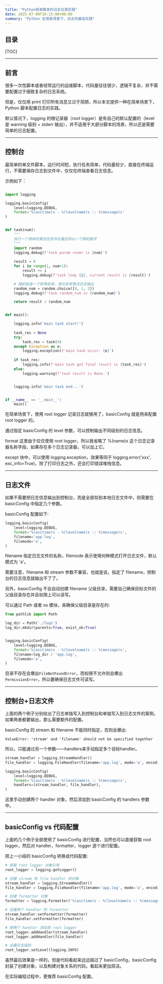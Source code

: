 ```yaml
---
title: "Python简单脚本的日志记录实践"
date: 2025-07-08T16:15:00+08:00
summary: "Python 在简单场景下，日志的最佳实践"
---
```


## 目录

[TOC]

---

## 前言

很多一次性脚本或者经常运行的运维脚本，代码量往往很少，逻辑不复杂，并不需要配置过于细致复杂的日志系统。

但是，仅仅用 print 打印所有消息又过于简陋，所以本文提供一种在简单场景下，Python 脚本配置日志的实践。

默认情况下，logging 的根记录器（root logger）是有自己的默认配置的（level 是 warning 级别 + stderr 输出），并不适用于大部分脚本的场景，所以还是需要简单的日志配置。

---

## 控制台

最简单的单文件脚本，运行时间短，执行任务简单，代码量较少，直接在终端运行，不需要保存日志到文件中，仅仅在终端查看日志信息。

示例如下：

```python

import logging

logging.basicConfig(
	level=logging.DEBUG,
	format='%(asctime)s - %(levelname)s :: %(message)s'
)


def task(num):
	"""
	执行一个简单的累加任务并在最后除以一个随机数字
	"""
	import random
	logging.debug(f'task param <num> is {num}')
	
	result = 0
	for i in range(1, num+1):
		result += i
		logging.debug(f'task loop {i}, current result is {result}')

	# 随机制造一个除零异常，演示异常情况日志输出
	random_num = random.choice([0, 1, 2])
	logging.debug(f'task random_num is {random_num}')

	return result / random_num


def main():

	logging.info('main task start!')
	
	task_res = None
	try:
		task_res = task(4)
	except Exception as e:
		logging.exception(f'main task occur: {e}')
	
	if task_res:
		logging.info(f'main task got final result is {task_res}')
	else:
		logging.warning(f'task result is None.')


	logging.info('main task end...')


if __name__ == '__main__':
	main()

```

在简单场景下，使用 root logger 记录日志就够用了，basicConfig 就是用来配置 root logger 的。

通过指定 basicConfig 的 level 参数，可以控制输出不同级别的日志信息。

format 这里由于仅仅使用 root logger，所以我省略了 %(name)s 这个日志记录器名称字段，如果存在多个日志记录器，可以加上它。

except 块中，可以使用 logging.exception，效果等同于 logging.error('xxx', exc_info=True)，除了打印日志之外，还会打印错误堆栈信息。

---

## 日志文件

如果不需要把日志信息输出到控制台，而是全部存到本地日志文件中，则需要在 basicConfig 中指定几个参数。

basicConfig 配置如下:

```python
logging.basicConfig(
	level=logging.DEBUG,
	format='%(asctime)s - %(levelname)s :: %(message)s',
	filename='app.log',
	filemode='a',
)
```

filename 指定日志文件的名称，filemode 表示使用何种模式打开日志文件，默认模式为 'a'。

需要注意，filename 和 stream 参数不兼容，也就是说，指定了 filename，控制台的日志信息就输出不了了。

另外，basicConfig 不会自动创建 filename 父级目录，需要自己确保目标文件的父级目录存在并且权限上可以读写。

可以通过 Path 或者 os 模块，来确保父级目录是存在的:

```python
from pathlib import Path

log_dir = Path('./logs')
log_dir.mkdir(parents=True, exist_ok=True)


logging.basicConfig(
	level=logging.DEBUG,
	format='%(asctime)s - %(levelname)s :: %(message)s',
	filename=log_dir / 'app.log',
	filemode='a',
)
```

目录不存在会爆出`FileNotFoundError`，而权限不允许则会爆出`PermissionError`，所以要确保日志文件可读写。

---

## 控制台+日志文件

上面的两个例子分别给出了日志单独写入到控制台和单独写入到日志文件的案例，如果两者都要输出，那么需要额外的配置。

basicConfig 的 stream 和 filename 不能同时指定，否则会爆出:

```
ValueError: 'stream' and 'filename' should not be specified together
```

所以，只能通过另一个参数——handlers来手动指定多个目标handler。

```python
stream_handler = logging.StreamHandler()
file_handler = logging.FileHandler(filename='app.log', mode='a', encoding='utf-8')

logging.basicConfig(
	level=logging.DEBUG,
	format='%(asctime)s - %(levelname)s :: %(message)s',
	handlers=(stream_handler, file_handler),
)
```

这里手动创建两个 handler 对象，然后添加到 basicConfig 的 handlers 参数中。

---

## basicConfig vs 代码配置

上面的几个例子全部使用了 basicConfig 进行配置，当然也可以直接获取 root logger，然后对 handler，formatter，logger 逐个进行配置。

把上一小结的 basicConfig 转换成代码配置:

```python
# 获取 root logger 对象引用
root_logger = logging.getLogger()

# 创建 stream 和 file handler 的对象
stream_handler = logging.StreamHandler()
file_handler = logging.FileHandler(filename='app.log', mode='a', encoding='utf-8')

# 创建 formatter 对象
formatter = logging.Formatter('%(asctime)s - %(levelname)s :: %(message)s')

# 设置两个 handler 的 formatter
stream_handler.setFormatter(formatter)
file_handler.setFormatter(formatter)

# 把两个 handler 添加到 root logger
root_logger.addHandler(stream_handler)
root_logger.addHandler(file_handler)

# 设置日志级别
root_logger.setLevel(logging.INFO)

```

虽然最后效果是一样的，但是代码看起来远远超过了 basicConfig，basicConfig 封装了创建对象，以及构建对象关系的代码，看起来更加简洁。

在实际编程过程中，更推荐 basicConfig 配置。

